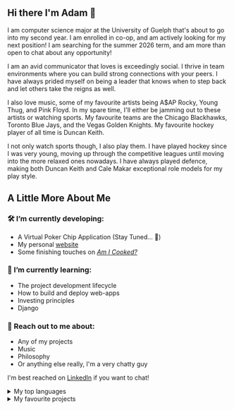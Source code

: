## Hi there I'm Adam 👋

I am computer science major at the University of Guelph that's about to go into my second year. I am enrolled in co-op, and am actively looking for my next position! I am searching for the summer 2026 term, and am more than open to chat about any opportunity!

I am an avid communicator that loves is exceedingly social. I thrive in team environments where you can build strong connections with your peers. I have always prided myself on being a leader that knows when to step back and let others take the reigns as well.

I also love music, some of my favourite artists being A$AP Rocky, Young Thug, and Pink Floyd. In my spare time, I'll either be jamming out to these artists or watching sports. My favourite teams are the Chicago Blackhawks, Toronto Blue Jays, and the Vegas Golden Knights. My favourite hockey player of all time is Duncan Keith.

I not only watch sports though, I also play them. I have played hockey since I was very young, moving up through the competitive leagues until moving into the more relaxed ones nowadays. I have always played defence, making both Duncan Keith and Cale Makar exceptional role models for my play style.

## A Little More About Me

### 🛠️ I’m currently developing:
 - A Virtual Poker Chip Application (Stay Tuned... 👀)
 - My personal [website](adam-montgomery.ca)
 - Some finishing touches on [_Am I Cooked?_](https://am-i-cooked-zeta.vercel.app)

### 📖 I’m currently learning:
 - The project development lifecycle
 - How to build and deploy web-apps
 - Investing principles
 - Django

### 💬 Reach out to me about:
 - Any of my projects
 - Music
 - Philosophy
 - Or anything else really, I'm a very chatty guy
 
I'm best reached on [LinkedIn](https://linkedin.com/in/adam-montgomery-05a936315) if you want to chat! 

<details>
<summary>My top languages</summary>

| Rank | Languages |
|-----:|-----------|
|     1| Java |
|     2| C    |
|     3| Python       |
|     4| JavaScript       |
|     5| Vibe Coding       |

</details>

<details>
<summary>My favourite projects</summary>

| Built by | Languages |
|-----:|-----------|
|     Me, [Ben Probert](github.com/Benguin25), and [Nathan Probert](github.com/nathan-probert)| [_Am I Cooked?_](https://am-i-cooked-zeta.vercel.app) |
|     Not me| [Moneypuck](moneypuck.com)    |
|     Me| [My personal website](adam-montgomery.ca)       |
|     [Nathan Probert](github.com/nathan-probert) | [Imaginate](https://playimaginate.com/) |

</details>
